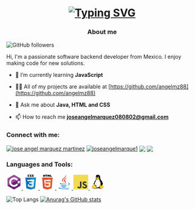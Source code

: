 <h1 align="center"><a href="https://git.io/typing-svg"><img src="https://readme-typing-svg.demolab.com?font=Press+Start+2P&size=30&pause=500&color=A0B8F7&background=000000&center=true&vCenter=true&random=false&width=810&height=100&lines=Hi👋%2C+I'm+Angel+Marquez;Backend+Developer" alt="Typing SVG" /></a></h1>
<h3 align="center">About me</h3>
<img alt="GitHub followers" src="https://img.shields.io/github/followers/angelmz88">
<p>Hi, I'm a passionate software backend developer from Mexico. I enjoy making code for new solutions.</p>

- 🌱 I’m currently learning **JavaScript**

- 👨‍💻 All of my projects are available at [https://github.com/angelmz88](https://github.com/angelmz88)

- 💬 Ask me about **Java, HTML and CSS**

- 📫 How to reach me **joseangelmarquez080802@gmail.com**

<h3 align="left">Connect with me:</h3>
<p align="left">
<a href="https://linkedin.com/in/jose-angel-marquez-martinez" target="blank"><img align="center" src="https://raw.githubusercontent.com/rahuldkjain/github-profile-readme-generator/master/src/images/icons/Social/linked-in-alt.svg" alt="jose angel marquez martinez" height="30" width="40" /></a>
<a href="https://www.hackerrank.com/joseangelmarque1" target="blank"><img align="center" src="https://raw.githubusercontent.com/rahuldkjain/github-profile-readme-generator/master/src/images/icons/Social/hackerrank.svg" alt="joseangelmarque1" height="30" width="40" /></a>
<a href="https://www.discordapp.com/users/666830064041590788" target="blank"><img align=center src="https://img.shields.io/badge/Discord-7289DA?style=for-the-badge&logo=discord&logoColor=white"></a>
<a href="https://informaticesmx.blogspot.com/" target="blank"><img align="center" src="https://img.shields.io/badge/Blogger-FF5722?style=for-the-badge&logo=blogger&logoColor=white"></a>
</p>

<h3 align="left">Languages and Tools:</h3>
<p align="left"> <a href="https://www.w3schools.com/cs/" target="_blank" rel="noreferrer"> <img src="https://raw.githubusercontent.com/devicons/devicon/master/icons/csharp/csharp-original.svg" alt="csharp" width="40" height="40"/> </a> <a href="https://www.w3schools.com/css/" target="_blank" rel="noreferrer"> <img src="https://raw.githubusercontent.com/devicons/devicon/master/icons/css3/css3-original-wordmark.svg" alt="css3" width="40" height="40"/> </a> <a href="https://www.w3.org/html/" target="_blank" rel="noreferrer"> <img src="https://raw.githubusercontent.com/devicons/devicon/master/icons/html5/html5-original-wordmark.svg" alt="html5" width="40" height="40"/> </a> <a href="https://www.java.com" target="_blank" rel="noreferrer"> <img src="https://raw.githubusercontent.com/devicons/devicon/master/icons/java/java-original.svg" alt="java" width="40" height="40"/> </a> <a href="https://developer.mozilla.org/en-US/docs/Web/JavaScript" target="_blank" rel="noreferrer"> <img src="https://raw.githubusercontent.com/devicons/devicon/master/icons/javascript/javascript-original.svg" alt="javascript" width="40" height="40"/> </a> <a href="https://www.linux.org/" target="_blank" rel="noreferrer"> <img src="https://raw.githubusercontent.com/devicons/devicon/master/icons/linux/linux-original.svg" alt="linux" width="40" height="40"/> </a> </p>


![Top Langs](https://github-readme-stats.vercel.app/api/top-langs/?username=angelmz88&langs_count=8&theme=holi) [![Anurag's GitHub stats](https://github-readme-stats.vercel.app/api?username=angelmz88&theme=holi)](https://github.com/anuraghazra/github-readme-stats)
